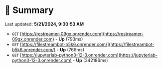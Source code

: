 # 📖 Summary
Last updated: **5/21/2024, 9:30:53 AM**

- `GET` [https://restreamer-09gx.onrender.com](https://restreamer-09gx.onrender.com) - **Up** (793ms)
- `GET` [https://filestreambot-b5k6.onrender.com/](https://filestreambot-b5k6.onrender.com/) - **Up** (766ms)
- `GET` [https://jupyterlab-python3-12-3.onrender.com](https://jupyterlab-python3-12-3.onrender.com) - **Up** (342186ms)
